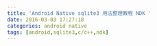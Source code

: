 ```yaml
---
title: 'Android Native sqlite3 用法整理教程 NDK '
date: 2016-03-03 17:27:18
categories: android native
tags: [android,sqlite3,c/c++,ndk]
---
```

